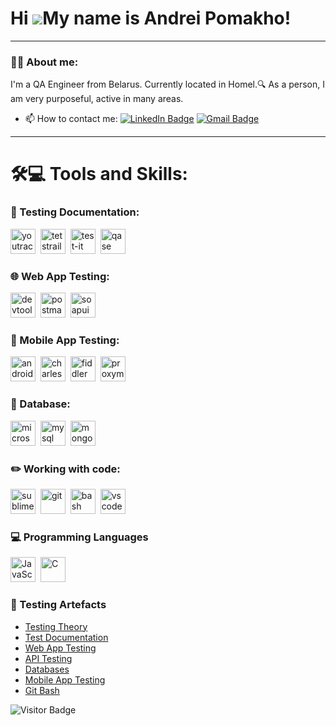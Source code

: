 # Hi ![](https://user-images.githubusercontent.com/18350557/176309783-0785949b-9127-417c-8b55-ab5a4333674e.gif)My name is Andrei Pomakho!

---

### 👨‍💻 About me:

I'm a QA Engineer from Belarus. Currently located in Homel.🔍 As a person, I am very purposeful, active in many areas.

- 📫 How to contact me: [![LinkedIn Badge](https://img.shields.io/badge/-@AndreyPomakho-blue?style=flat&logo=LinkedIn&logoColor=white)](https://www.linkedin.com/in/andreypomakho/) [![Gmail Badge](https://img.shields.io/badge/-Gmail-red?style=flat&logo=Gmail&logoColor=white)](mailto:whitespar2015@gmail.com)

---

# 🛠💻 Tools and Skills: 

### 📁 Testing Documentation:

<div>
  <img src="https://upload.wikimedia.org/wikipedia/commons/thumb/8/8d/YouTrack_Icon.svg/1024px-YouTrack_Icon.svg.png?20200803082248" title="youtrack" alt="youtrack" width="40" height="40"/>&nbsp
  <img src="https://codahosted.io/packs/21236/unversioned/assets/LOGO/ba1091c59bab89cd2fd0f289622731fe16113d7b00905abe64759c313a4b73b76c1b0426076ed76cb74752234c734131df46992d5b8b48fc13e264240e4f7119f736cfeb64df36ded54b5cbf6198b9cadedf18dd0cac5c7dbcd16e6336c29363cd1292ba" title="testrail" alt="tetstrail" width="40" height="40"/>&nbsp
  <img src="https://docs.testit.software/images/testit_logo_icon.png" title="test-it" alt="test-it" width="40" height="40"/>&nbsp
  <img src="https://luna1.co/eb0187.png" title="qase" alt="qase" width="40" height="40"/>&nbsp
</div>



### 🌐 Web App Testing:

<div>
  <img src="https://d33wubrfki0l68.cloudfront.net/38b5c953a4667366685d55db55d057c86db1fc54/a0fdc/static/acae6b24d940347661ca901ea07f47c1/chrome-dev-logo-icon.png" title="devtools" alt="devtools" width="40" height="40"/>&nbsp
  <img src="https://cdn.icon-icons.com/icons2/2389/PNG/512/postman_logo_icon_144970.png" title="postman" alt="postman" width="40" height="40"/>&nbsp
  <img src="https://static0.smartbear.co/smartbearbrand/media/images/home/soapui-icon.svg" title="soapui" alt="soapui" width="40" height="40"/>&nbsp
</div>



### 📱 Mobile App Testing:

<div>
  <img src="https://cdn.jsdelivr.net/gh/devicons/devicon/icons/androidstudio/androidstudio-original.svg" title="android-studio" alt="android-studio" width="40" height="40"/>&nbsp
  <img src="https://cdn.icon-icons.com/icons2/3053/PNG/512/charles_proxy_macos_bigsur_icon_190302.png" title="charles-proxy" alt="charles-proxy" width="40" height="40"/>&nbsp
  <img src="https://www.megaleechers.com/storage/Fiddler-Everywhere-Icon.png" title="fiddler" alt="fiddler" width="40" height="40"/>&nbsp
  <img src="https://pbs.twimg.com/profile_images/1589614420766126080/slAIVDtr_400x400.jpg" title="proxyman" alt="proxyman" width="40" height="40"/>&nbsp
</div>




### 💾 Database:

<div>
  <img src="https://796c21.p3cdn2.secureserver.net/wp-content/uploads/2018/10/SQL-Server-Logo.jpg?time=1693005091" title="microsoft sql server" alt="microsoft sql server" width="40" height="40"/>&nbsp
  <img src="https://cdn.jsdelivr.net/gh/devicons/devicon/icons/mysql/mysql-original.svg" title="mysql" alt="mysql" width="40" height="40"/>&nbsp
  <img src="https://cdn.jsdelivr.net/gh/devicons/devicon/icons/mongodb/mongodb-original.svg" title="mongodb" alt="mongodb" width="40" height="40"/>&nbsp
</div>



### ✏️ Working with code:

<div>
  <img src="https://www.svgrepo.com/show/452109/sublime-text.svg" title="sublime-text" alt="sublime-text" width="40" height="40"/>&nbsp
  <img src="https://cdn.jsdelivr.net/gh/devicons/devicon/icons/git/git-original.svg" title="git" alt="git" width="40" height="40"/>&nbsp
  <img src="https://upload.wikimedia.org/wikipedia/commons/thumb/4/4b/Bash_Logo_Colored.svg/1024px-Bash_Logo_Colored.svg.png?20180723054350" title="bash" alt="bash" width="40" height="40"/>&nbsp
  <img src="https://cdn.jsdelivr.net/gh/devicons/devicon/icons/vscode/vscode-original.svg" title="vscode" alt="vscode" width="40" height="40"/>&nbsp
  
</div>



### 💻 Programming Languages

  <div>
    <img src="https://upload.wikimedia.org/wikipedia/commons/thumb/6/6a/JavaScript-logo.png/640px-JavaScript-logo.png" title="JavaScript" alt="JavaScript" width="40" height="40"/>&nbsp
    <img src="https://upload.wikimedia.org/wikipedia/commons/1/19/C_Logo.png" title="C" alt="C" width="40" height="40"/>&nbsp
  </div>

### 📁 Testing Artefacts

 - [Testing Theory](https://github.com/AndreiPamakha/Testing_Theory)
 - [Test Documentation](https://github.com/AndreiPamakha/Test_Documentation)
 - [Web App Testing](https://github.com/AndreiPamakha/WebAppTesting)
 - [API Testing](https://github.com/AndreiPamakha/API_Testing)
 - [Databases](https://github.com/AndreiPamakha/DataBases)
 - [Mobile App Testing](https://github.com/AndreiPamakha/MobileAppTesting)
 - [Git Bash](https://github.com/AndreiPamakha/Bash)

  
<!-- ### 💻 Пройденные курсы:

| Курсы                                                           | Дата              |
| ----------------------------------------------------------------| :---------------: |
| netology.ru/Старт в программировании                            | 02/2022 - 03/2022 |

--- -->

![Visitor Badge](https://visitor-badge.laobi.icu/badge?page_id=testrusau)
